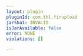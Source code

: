 ```yaml
---
layout: plugin
pluginId: com.thl.firupload
jarSha1: INVALID
isJarAvailable: false
error: NONE
violations: []

---
```

